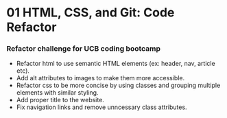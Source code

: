 # 01 HTML, CSS, and Git: Code Refactor

### Refactor challenge for UCB coding bootcamp
* Refactor html to use semantic HTML elements (ex: header, nav, article etc).
* Add alt attributes to images to make them more accessible.
* Refactor css to be more concise by using classes and grouping multiple elements with similar styling.
* Add proper title to the website.
* Fix navigation links and remove unncessary class attributes.